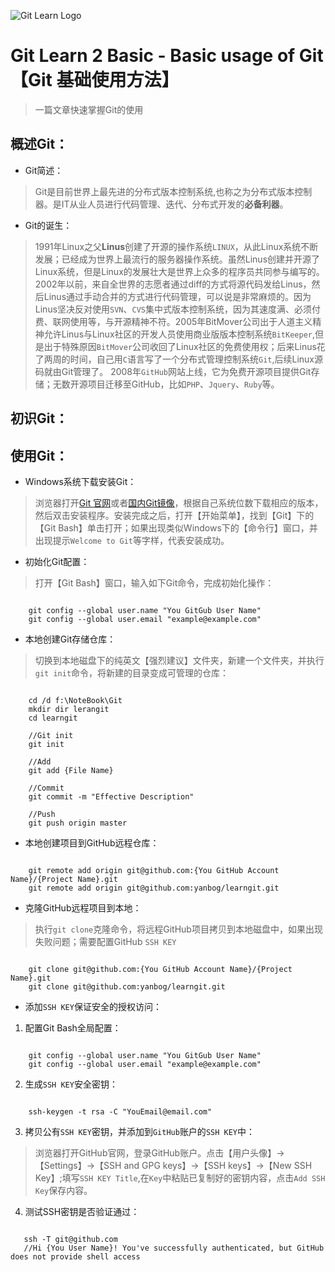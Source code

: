 ![Git Learn Logo](https://images.cnblogs.com/cnblogs_com/hollow/1530701/o_Git-Logo.png)

# Git Learn 2 Basic - Basic usage of Git【Git 基础使用方法】

> 一篇文章快速掌握Git的使用

## 概述Git：
- Git简述：
> Git是目前世界上最先进的分布式版本控制系统,也称之为分布式版本控制器。是IT从业人员进行代码管理、迭代、分布式开发的**必备利器**。

- Git的诞生：
> 1991年Linux之父**Linus**创建了开源的操作系统`LINUX`，从此Linux系统不断发展；已经成为世界上最流行的服务器操作系统。虽然Linus创建并开源了Linux系统，但是Linux的发展壮大是世界上众多的程序员共同参与编写的。2002年以前，来自全世界的志愿者通过diff的方式将源代码发给Linus，然后Linus通过手动合并的方式进行代码管理，可以说是非常麻烦的。因为Linus坚决反对使用`SVN`、`CVS`集中式版本控制系统，因为其速度满、必须付费、联网使用等，与开源精神不符。2005年BitMover公司出于人道主义精神允许Linus与Linux社区的开发人员使用商业版版本控制系统`BitKeeper`,但是出于特殊原因`BitMover`公司收回了Linux社区的免费使用权；后来Linus花了两周的时间，自己用`C`语言写了一个分布式管理控制系统`Git`,后续Linux源码就由Git管理了。
> 2008年`GitHub`网站上线，它为免费开源项目提供Git存储；无数开源项目迁移至GitHub，比如`PHP`、`Jquery`、`Ruby`等。


## 初识Git：
## 使用Git：
- Windows系统下载安装Git：
> 浏览器打开[Git 官网](https://git-scm.com/downloads "Git for Windows")或者[国内Git镜像](https://github.com/git-for-windows/git/releases "Git CDN")，根据自己系统位数下载相应的版本，然后双击安装程序。安装完成之后，打开【开始菜单】，找到【Git】下的【Git Bash】单击打开；如果出现类似Windows下的【命令行】窗口，并出现提示`Welcome to Git`等字样，代表安装成功。

- 初始化Git配置：

> 打开【Git Bash】窗口，输入如下Git命令，完成初始化操作：

```

	git config --global user.name "You GitGub User Name"
	git config --global user.email "example@example.com"

```

- 本地创建Git存储仓库：
> 切换到本地磁盘下的纯英文【强烈建议】文件夹，新建一个文件夹，并执行`git init`命令，将新建的目录变成可管理的仓库：

```

	cd /d f:\NoteBook\Git
	mkdir dir lerangit
	cd learngit

	//Git init
	git init

	//Add
	git add {File Name}

	//Commit
	git commit -m "Effective Description"

	//Push
	git push origin master

```

- 本地创建项目到GitHub远程仓库：

```

	git remote add origin git@github.com:{You GitHub Account Name}/{Project Name}.git
	git remote add origin git@github.com:yanbog/learngit.git

```

- 克隆GitHub远程项目到本地：
> 执行`git clone`克隆命令，将远程GitHub项目拷贝到本地磁盘中，如果出现失败问题；需要配置GitHub `SSH KEY`

```

	git clone git@github.com:{You GitHub Account Name}/{Project Name}.git
	git clone git@github.com:yanbog/learngit.git

```

- 添加`SSH KEY`保证安全的授权访问：
 1. 配置Git Bash全局配置：

```

	git config --global user.name "You GitGub User Name"
	git config --global user.email "example@example.com"
```

 2. 生成`SSH KEY`安全密钥：

```

	ssh-keygen -t rsa -C "YouEmail@email.com"

```

 3. 拷贝公有`SSH KEY`密钥，并添加到`GitHub`账户的`SSH KEY`中：
 > 浏览器打开GitHub官网，登录GitHub账户。点击【用户头像】->【Settings】->【SSH and GPG keys】->【SSH keys】->【New SSH Key】;填写`SSH KEY Title`,在`Key`中粘贴已复制好的密钥内容，点击`Add SSH Key`保存内容。
 4. 测试SSH密钥是否验证通过：

 ```

 	ssh -T git@github.com
 	//Hi {You User Name}! You've successfully authenticated, but GitHub does not provide shell access

 ```